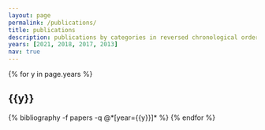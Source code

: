 ```yaml
---
layout: page
permalink: /publications/
title: publications
description: publications by categories in reversed chronological order. generated by jekyll-scholar.
years: [2021, 2018, 2017, 2013]
nav: true
---
```


<div class="publications">

{% for y in page.years %}
  <h2 class="year">{{y}}</h2>
  {% bibliography -f papers -q @*[year={{y}}]* %}
{% endfor %}

</div>
